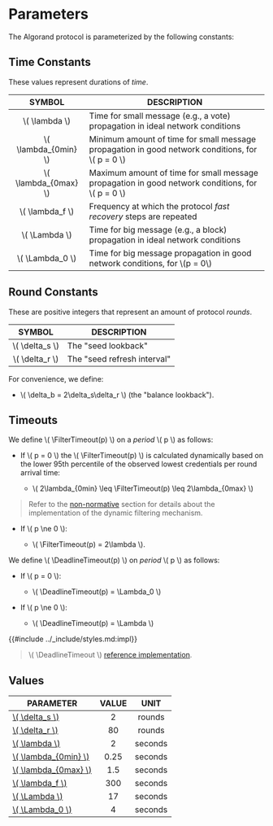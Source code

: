 $$
\newcommand \FilterTimeout {\mathrm{FilterTimeout}}
\newcommand \DeadlineTimeout {\mathrm{DeadlineTimeout}}
$$

# Parameters

The Algorand protocol is parameterized by the following constants:

## Time Constants

These values represent durations of _time_.

|         SYMBOL         | DESCRIPTION                                                                                        |
|:----------------------:|----------------------------------------------------------------------------------------------------|
|    \\( \lambda \\)     | Time for small message (e.g., a vote) propagation in ideal network conditions                      |
| \\( \lambda_{0min} \\) | Minimum amount of time for small message propagation in good network conditions, for \\( p = 0 \\) |
| \\( \lambda_{0max} \\) | Maximum amount of time for small message propagation in good network conditions, for \\( p = 0 \\) |
|   \\( \lambda_f \\)    | Frequency at which the protocol _fast recovery_ steps are repeated                                 |
|    \\( \Lambda \\)     | Time for big message (e.g., a block) propagation in ideal network conditions                       |
|   \\( \Lambda_0 \\)    | Time for big message propagation in good network conditions, for \\(p = 0\\)                       |

## Round Constants

These are positive integers that represent an amount of protocol _rounds_.

|      SYMBOL      | DESCRIPTION                 |
|:----------------:|-----------------------------|
| \\( \delta_s \\) | The "seed lookback"         |
| \\( \delta_r \\) | The "seed refresh interval" |

For convenience, we define:

- \\( \delta_b = 2\delta_s\delta_r \\) (the "balance lookback").

## Timeouts

We define \\( \FilterTimeout(p) \\) on a _period_ \\( p \\) as follows:

- If \\( p = 0 \\) the \\( \FilterTimeout(p) \\) is calculated dynamically based on the
lower 95th percentile of the observed lowest credentials per round arrival time:

  - \\( 2\lambda_{0min} \leq \FilterTimeout(p) \leq 2\lambda_{0max} \\)

> Refer to the [non-normative](abft-overview.md#dynamic-filter-timeout) section
> for details about the implementation of the dynamic filtering mechanism.

- If \\( p \ne 0 \\):

  - \\( \FilterTimeout(p) = 2\lambda \\).

We define \\( \DeadlineTimeout(p) \\) on _period_ \\( p \\) as follows:

- If \\( p = 0 \\):

  - \\( \DeadlineTimeout(p) = \Lambda_0 \\)

- If \\( p \ne 0 \\):

  - \\( \DeadlineTimeout(p) = \Lambda \\)

{{#include ../_include/styles.md:impl}}
> \\( \DeadlineTimeout \\) [reference implementation](https://github.com/algorand/go-algorand/blob/b6e5bcadf0ad3861d4805c51cbf3f695c38a93b7/agreement/types.go#L67).

## Values

| PARAMETER                                                                                                                                                   | VALUE |  UNIT   |
|-------------------------------------------------------------------------------------------------------------------------------------------------------------|:-----:|:-------:|
| [\\( \delta_s \\)](https://github.com/algorand/go-algorand/blob/5c49e9a54dfea12c6cee561b8611d2027c401163/config/consensus.go#L969)                          |   2   | rounds  |
| [\\( \delta_r \\)](https://github.com/algorand/go-algorand/blob/5c49e9a54dfea12c6cee561b8611d2027c401163/config/consensus.go#L983)                          |  80   | rounds  |
| [\\( \lambda \\)](https://github.com/algorand/go-algorand/blob/5c49e9a54dfea12c6cee561b8611d2027c401163/config/consensus.go#L1616)                          |   2   | seconds |
| [\\( \lambda_{0min} \\)](https://github.com/algorand/go-algorand/blob/5c49e9a54dfea12c6cee561b8611d2027c401163/agreement/dynamicFilterTimeoutParams.go#L34) | 0.25  | seconds |
| [\\( \lambda_{0max} \\)](https://github.com/algorand/go-algorand/blob/5c49e9a54dfea12c6cee561b8611d2027c401163/config/consensus.go#L1486)                   |  1.5  | seconds |
| [\\( \lambda_f \\)](https://github.com/algorand/go-algorand/blob/5c49e9a54dfea12c6cee561b8611d2027c401163/config/consensus.go#L967)                         |  300  | seconds |
| [\\( \Lambda \\)](https://github.com/algorand/go-algorand/blob/5c49e9a54dfea12c6cee561b8611d2027c401163/config/consensus.go#L1617)                          |  17   | seconds |
| [\\( \Lambda_0 \\)](https://github.com/algorand/go-algorand/blob/5c49e9a54dfea12c6cee561b8611d2027c401163/config/consensus.go#L1501)                        |   4   | seconds |
